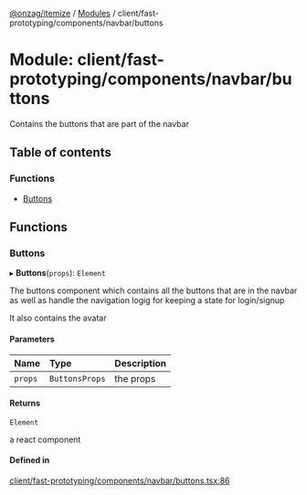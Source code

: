 [@onzag/itemize](../README.md) / [Modules](../modules.md) / client/fast-prototyping/components/navbar/buttons

# Module: client/fast-prototyping/components/navbar/buttons

Contains the buttons that are part of the navbar

## Table of contents

### Functions

- [Buttons](client_fast_prototyping_components_navbar_buttons.md#buttons)

## Functions

### Buttons

▸ **Buttons**(`props`): `Element`

The buttons component which contains all the buttons that are in the navbar as well
as handle the navigation logig for keeping a state for login/signup

It also contains the avatar

#### Parameters

| Name | Type | Description |
| :------ | :------ | :------ |
| `props` | `ButtonsProps` | the props |

#### Returns

`Element`

a react component

#### Defined in

[client/fast-prototyping/components/navbar/buttons.tsx:86](https://github.com/onzag/itemize/blob/f2db74a5/client/fast-prototyping/components/navbar/buttons.tsx#L86)
